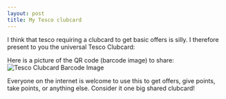 ```yaml
---
layout: post
title: My Tesco clubcard
---
```



I think that tesco requiring a clubcard to get basic offers is silly.  I therefore present to you the universal Tesco Clubcard:

Here is a picture of the QR code (barcode image) to share:
![Tesco Clubcard Barcode Image](https://i.imgur.com/eFbgfL0.jpeg)

Everyone on the internet is welcome to use this to get offers, give points, take points, or anything else.  Consider it one big shared clubcard!

